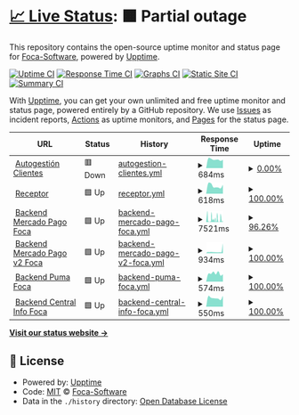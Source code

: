 # [📈 Live Status](https://Foca-Software.github.io/status): <!--live status--> **🟧 Partial outage**

This repository contains the open-source uptime monitor and status page for [Foca-Software](https://Foca-Software.github.io/status), powered by [Upptime](https://github.com/upptime/upptime).

[![Uptime CI](https://github.com/Foca-Software/status/workflows/Uptime%20CI/badge.svg)](https://github.com/Foca-Software/status/actions?query=workflow%3A%22Uptime+CI%22)
[![Response Time CI](https://github.com/Foca-Software/status/workflows/Response%20Time%20CI/badge.svg)](https://github.com/Foca-Software/status/actions?query=workflow%3A%22Response+Time+CI%22)
[![Graphs CI](https://github.com/Foca-Software/status/workflows/Graphs%20CI/badge.svg)](https://github.com/Foca-Software/status/actions?query=workflow%3A%22Graphs+CI%22)
[![Static Site CI](https://github.com/Foca-Software/status/workflows/Static%20Site%20CI/badge.svg)](https://github.com/Foca-Software/status/actions?query=workflow%3A%22Static+Site+CI%22)
[![Summary CI](https://github.com/Foca-Software/status/workflows/Summary%20CI/badge.svg)](https://github.com/Foca-Software/status/actions?query=workflow%3A%22Summary+CI%22)

With [Upptime](https://upptime.js.org), you can get your own unlimited and free uptime monitor and status page, powered entirely by a GitHub repository. We use [Issues](https://github.com/Foca-Software/status/issues) as incident reports, [Actions](https://github.com/Foca-Software/status/actions) as uptime monitors, and [Pages](https://Foca-Software.github.io/status) for the status page.

<!--start: status pages-->
<!-- This summary is generated by Upptime (https://github.com/upptime/upptime) -->
<!-- Do not edit this manually, your changes will be overwritten -->
<!-- prettier-ignore -->
| URL | Status | History | Response Time | Uptime |
| --- | ------ | ------- | ------------- | ------ |
| <img alt="" src="https://icons.duckduckgo.com/ip3/sacautogestion.focasoftware.com.ico" height="13"> [Autogestión Clientes](https://sacautogestion.focasoftware.com/sac_cliente/index) | 🟥 Down | [autogestion-clientes.yml](https://github.com/Foca-Software/status/commits/HEAD/history/autogestion-clientes.yml) | <details><summary><img alt="Response time graph" src="./graphs/autogestion-clientes/response-time-week.png" height="20"> 684ms</summary><br><a href="https://status.focasoftware.com/history/autogestion-clientes"><img alt="Response time 1044" src="https://img.shields.io/endpoint?url=https%3A%2F%2Fraw.githubusercontent.com%2FFoca-Software%2Fstatus%2FHEAD%2Fapi%2Fautogestion-clientes%2Fresponse-time.json"></a><br><a href="https://status.focasoftware.com/history/autogestion-clientes"><img alt="24-hour response time 662" src="https://img.shields.io/endpoint?url=https%3A%2F%2Fraw.githubusercontent.com%2FFoca-Software%2Fstatus%2FHEAD%2Fapi%2Fautogestion-clientes%2Fresponse-time-day.json"></a><br><a href="https://status.focasoftware.com/history/autogestion-clientes"><img alt="7-day response time 684" src="https://img.shields.io/endpoint?url=https%3A%2F%2Fraw.githubusercontent.com%2FFoca-Software%2Fstatus%2FHEAD%2Fapi%2Fautogestion-clientes%2Fresponse-time-week.json"></a><br><a href="https://status.focasoftware.com/history/autogestion-clientes"><img alt="30-day response time 1162" src="https://img.shields.io/endpoint?url=https%3A%2F%2Fraw.githubusercontent.com%2FFoca-Software%2Fstatus%2FHEAD%2Fapi%2Fautogestion-clientes%2Fresponse-time-month.json"></a><br><a href="https://status.focasoftware.com/history/autogestion-clientes"><img alt="1-year response time 1108" src="https://img.shields.io/endpoint?url=https%3A%2F%2Fraw.githubusercontent.com%2FFoca-Software%2Fstatus%2FHEAD%2Fapi%2Fautogestion-clientes%2Fresponse-time-year.json"></a></details> | <details><summary><a href="https://status.focasoftware.com/history/autogestion-clientes">0.00%</a></summary><a href="https://status.focasoftware.com/history/autogestion-clientes"><img alt="All-time uptime 94.39%" src="https://img.shields.io/endpoint?url=https%3A%2F%2Fraw.githubusercontent.com%2FFoca-Software%2Fstatus%2FHEAD%2Fapi%2Fautogestion-clientes%2Fuptime.json"></a><br><a href="https://status.focasoftware.com/history/autogestion-clientes"><img alt="24-hour uptime 0.00%" src="https://img.shields.io/endpoint?url=https%3A%2F%2Fraw.githubusercontent.com%2FFoca-Software%2Fstatus%2FHEAD%2Fapi%2Fautogestion-clientes%2Fuptime-day.json"></a><br><a href="https://status.focasoftware.com/history/autogestion-clientes"><img alt="7-day uptime 0.00%" src="https://img.shields.io/endpoint?url=https%3A%2F%2Fraw.githubusercontent.com%2FFoca-Software%2Fstatus%2FHEAD%2Fapi%2Fautogestion-clientes%2Fuptime-week.json"></a><br><a href="https://status.focasoftware.com/history/autogestion-clientes"><img alt="30-day uptime 2.38%" src="https://img.shields.io/endpoint?url=https%3A%2F%2Fraw.githubusercontent.com%2FFoca-Software%2Fstatus%2FHEAD%2Fapi%2Fautogestion-clientes%2Fuptime-month.json"></a><br><a href="https://status.focasoftware.com/history/autogestion-clientes"><img alt="1-year uptime 91.28%" src="https://img.shields.io/endpoint?url=https%3A%2F%2Fraw.githubusercontent.com%2FFoca-Software%2Fstatus%2FHEAD%2Fapi%2Fautogestion-clientes%2Fuptime-year.json"></a></details>
| <img alt="" src="https://icons.duckduckgo.com/ip3/receptordebocloud.debo-cloud.com.ico" height="13"> [Receptor](https://receptordebocloud.debo-cloud.com/api-recepcion/test) | 🟩 Up | [receptor.yml](https://github.com/Foca-Software/status/commits/HEAD/history/receptor.yml) | <details><summary><img alt="Response time graph" src="./graphs/receptor/response-time-week.png" height="20"> 618ms</summary><br><a href="https://status.focasoftware.com/history/receptor"><img alt="Response time 626" src="https://img.shields.io/endpoint?url=https%3A%2F%2Fraw.githubusercontent.com%2FFoca-Software%2Fstatus%2FHEAD%2Fapi%2Freceptor%2Fresponse-time.json"></a><br><a href="https://status.focasoftware.com/history/receptor"><img alt="24-hour response time 702" src="https://img.shields.io/endpoint?url=https%3A%2F%2Fraw.githubusercontent.com%2FFoca-Software%2Fstatus%2FHEAD%2Fapi%2Freceptor%2Fresponse-time-day.json"></a><br><a href="https://status.focasoftware.com/history/receptor"><img alt="7-day response time 618" src="https://img.shields.io/endpoint?url=https%3A%2F%2Fraw.githubusercontent.com%2FFoca-Software%2Fstatus%2FHEAD%2Fapi%2Freceptor%2Fresponse-time-week.json"></a><br><a href="https://status.focasoftware.com/history/receptor"><img alt="30-day response time 642" src="https://img.shields.io/endpoint?url=https%3A%2F%2Fraw.githubusercontent.com%2FFoca-Software%2Fstatus%2FHEAD%2Fapi%2Freceptor%2Fresponse-time-month.json"></a><br><a href="https://status.focasoftware.com/history/receptor"><img alt="1-year response time 626" src="https://img.shields.io/endpoint?url=https%3A%2F%2Fraw.githubusercontent.com%2FFoca-Software%2Fstatus%2FHEAD%2Fapi%2Freceptor%2Fresponse-time-year.json"></a></details> | <details><summary><a href="https://status.focasoftware.com/history/receptor">100.00%</a></summary><a href="https://status.focasoftware.com/history/receptor"><img alt="All-time uptime 100.00%" src="https://img.shields.io/endpoint?url=https%3A%2F%2Fraw.githubusercontent.com%2FFoca-Software%2Fstatus%2FHEAD%2Fapi%2Freceptor%2Fuptime.json"></a><br><a href="https://status.focasoftware.com/history/receptor"><img alt="24-hour uptime 100.00%" src="https://img.shields.io/endpoint?url=https%3A%2F%2Fraw.githubusercontent.com%2FFoca-Software%2Fstatus%2FHEAD%2Fapi%2Freceptor%2Fuptime-day.json"></a><br><a href="https://status.focasoftware.com/history/receptor"><img alt="7-day uptime 100.00%" src="https://img.shields.io/endpoint?url=https%3A%2F%2Fraw.githubusercontent.com%2FFoca-Software%2Fstatus%2FHEAD%2Fapi%2Freceptor%2Fuptime-week.json"></a><br><a href="https://status.focasoftware.com/history/receptor"><img alt="30-day uptime 100.00%" src="https://img.shields.io/endpoint?url=https%3A%2F%2Fraw.githubusercontent.com%2FFoca-Software%2Fstatus%2FHEAD%2Fapi%2Freceptor%2Fuptime-month.json"></a><br><a href="https://status.focasoftware.com/history/receptor"><img alt="1-year uptime 100.00%" src="https://img.shields.io/endpoint?url=https%3A%2F%2Fraw.githubusercontent.com%2FFoca-Software%2Fstatus%2FHEAD%2Fapi%2Freceptor%2Fuptime-year.json"></a></details>
| <img alt="" src="https://icons.duckduckgo.com/ip3/mp.focasoftware.com.ico" height="13"> [Backend Mercado Pago Foca](http://mp.focasoftware.com/webservices/testFront) | 🟩 Up | [backend-mercado-pago-foca.yml](https://github.com/Foca-Software/status/commits/HEAD/history/backend-mercado-pago-foca.yml) | <details><summary><img alt="Response time graph" src="./graphs/backend-mercado-pago-foca/response-time-week.png" height="20"> 7521ms</summary><br><a href="https://status.focasoftware.com/history/backend-mercado-pago-foca"><img alt="Response time 5096" src="https://img.shields.io/endpoint?url=https%3A%2F%2Fraw.githubusercontent.com%2FFoca-Software%2Fstatus%2FHEAD%2Fapi%2Fbackend-mercado-pago-foca%2Fresponse-time.json"></a><br><a href="https://status.focasoftware.com/history/backend-mercado-pago-foca"><img alt="24-hour response time 10188" src="https://img.shields.io/endpoint?url=https%3A%2F%2Fraw.githubusercontent.com%2FFoca-Software%2Fstatus%2FHEAD%2Fapi%2Fbackend-mercado-pago-foca%2Fresponse-time-day.json"></a><br><a href="https://status.focasoftware.com/history/backend-mercado-pago-foca"><img alt="7-day response time 7521" src="https://img.shields.io/endpoint?url=https%3A%2F%2Fraw.githubusercontent.com%2FFoca-Software%2Fstatus%2FHEAD%2Fapi%2Fbackend-mercado-pago-foca%2Fresponse-time-week.json"></a><br><a href="https://status.focasoftware.com/history/backend-mercado-pago-foca"><img alt="30-day response time 6527" src="https://img.shields.io/endpoint?url=https%3A%2F%2Fraw.githubusercontent.com%2FFoca-Software%2Fstatus%2FHEAD%2Fapi%2Fbackend-mercado-pago-foca%2Fresponse-time-month.json"></a><br><a href="https://status.focasoftware.com/history/backend-mercado-pago-foca"><img alt="1-year response time 5575" src="https://img.shields.io/endpoint?url=https%3A%2F%2Fraw.githubusercontent.com%2FFoca-Software%2Fstatus%2FHEAD%2Fapi%2Fbackend-mercado-pago-foca%2Fresponse-time-year.json"></a></details> | <details><summary><a href="https://status.focasoftware.com/history/backend-mercado-pago-foca">96.26%</a></summary><a href="https://status.focasoftware.com/history/backend-mercado-pago-foca"><img alt="All-time uptime 99.63%" src="https://img.shields.io/endpoint?url=https%3A%2F%2Fraw.githubusercontent.com%2FFoca-Software%2Fstatus%2FHEAD%2Fapi%2Fbackend-mercado-pago-foca%2Fuptime.json"></a><br><a href="https://status.focasoftware.com/history/backend-mercado-pago-foca"><img alt="24-hour uptime 95.09%" src="https://img.shields.io/endpoint?url=https%3A%2F%2Fraw.githubusercontent.com%2FFoca-Software%2Fstatus%2FHEAD%2Fapi%2Fbackend-mercado-pago-foca%2Fuptime-day.json"></a><br><a href="https://status.focasoftware.com/history/backend-mercado-pago-foca"><img alt="7-day uptime 96.26%" src="https://img.shields.io/endpoint?url=https%3A%2F%2Fraw.githubusercontent.com%2FFoca-Software%2Fstatus%2FHEAD%2Fapi%2Fbackend-mercado-pago-foca%2Fuptime-week.json"></a><br><a href="https://status.focasoftware.com/history/backend-mercado-pago-foca"><img alt="30-day uptime 95.19%" src="https://img.shields.io/endpoint?url=https%3A%2F%2Fraw.githubusercontent.com%2FFoca-Software%2Fstatus%2FHEAD%2Fapi%2Fbackend-mercado-pago-foca%2Fuptime-month.json"></a><br><a href="https://status.focasoftware.com/history/backend-mercado-pago-foca"><img alt="1-year uptime 99.41%" src="https://img.shields.io/endpoint?url=https%3A%2F%2Fraw.githubusercontent.com%2FFoca-Software%2Fstatus%2FHEAD%2Fapi%2Fbackend-mercado-pago-foca%2Fuptime-year.json"></a></details>
| <img alt="" src="https://icons.duckduckgo.com/ip3/mercadopagocloud.focasoftware.com.ico" height="13"> [Backend Mercado Pago v2 Foca](https://mercadopagocloud.focasoftware.com/mercadopago/message-alive) | 🟩 Up | [backend-mercado-pago-v2-foca.yml](https://github.com/Foca-Software/status/commits/HEAD/history/backend-mercado-pago-v2-foca.yml) | <details><summary><img alt="Response time graph" src="./graphs/backend-mercado-pago-v2-foca/response-time-week.png" height="20"> 934ms</summary><br><a href="https://status.focasoftware.com/history/backend-mercado-pago-v2-foca"><img alt="Response time 736" src="https://img.shields.io/endpoint?url=https%3A%2F%2Fraw.githubusercontent.com%2FFoca-Software%2Fstatus%2FHEAD%2Fapi%2Fbackend-mercado-pago-v2-foca%2Fresponse-time.json"></a><br><a href="https://status.focasoftware.com/history/backend-mercado-pago-v2-foca"><img alt="24-hour response time 5066" src="https://img.shields.io/endpoint?url=https%3A%2F%2Fraw.githubusercontent.com%2FFoca-Software%2Fstatus%2FHEAD%2Fapi%2Fbackend-mercado-pago-v2-foca%2Fresponse-time-day.json"></a><br><a href="https://status.focasoftware.com/history/backend-mercado-pago-v2-foca"><img alt="7-day response time 934" src="https://img.shields.io/endpoint?url=https%3A%2F%2Fraw.githubusercontent.com%2FFoca-Software%2Fstatus%2FHEAD%2Fapi%2Fbackend-mercado-pago-v2-foca%2Fresponse-time-week.json"></a><br><a href="https://status.focasoftware.com/history/backend-mercado-pago-v2-foca"><img alt="30-day response time 940" src="https://img.shields.io/endpoint?url=https%3A%2F%2Fraw.githubusercontent.com%2FFoca-Software%2Fstatus%2FHEAD%2Fapi%2Fbackend-mercado-pago-v2-foca%2Fresponse-time-month.json"></a><br><a href="https://status.focasoftware.com/history/backend-mercado-pago-v2-foca"><img alt="1-year response time 736" src="https://img.shields.io/endpoint?url=https%3A%2F%2Fraw.githubusercontent.com%2FFoca-Software%2Fstatus%2FHEAD%2Fapi%2Fbackend-mercado-pago-v2-foca%2Fresponse-time-year.json"></a></details> | <details><summary><a href="https://status.focasoftware.com/history/backend-mercado-pago-v2-foca">100.00%</a></summary><a href="https://status.focasoftware.com/history/backend-mercado-pago-v2-foca"><img alt="All-time uptime 99.47%" src="https://img.shields.io/endpoint?url=https%3A%2F%2Fraw.githubusercontent.com%2FFoca-Software%2Fstatus%2FHEAD%2Fapi%2Fbackend-mercado-pago-v2-foca%2Fuptime.json"></a><br><a href="https://status.focasoftware.com/history/backend-mercado-pago-v2-foca"><img alt="24-hour uptime 100.00%" src="https://img.shields.io/endpoint?url=https%3A%2F%2Fraw.githubusercontent.com%2FFoca-Software%2Fstatus%2FHEAD%2Fapi%2Fbackend-mercado-pago-v2-foca%2Fuptime-day.json"></a><br><a href="https://status.focasoftware.com/history/backend-mercado-pago-v2-foca"><img alt="7-day uptime 100.00%" src="https://img.shields.io/endpoint?url=https%3A%2F%2Fraw.githubusercontent.com%2FFoca-Software%2Fstatus%2FHEAD%2Fapi%2Fbackend-mercado-pago-v2-foca%2Fuptime-week.json"></a><br><a href="https://status.focasoftware.com/history/backend-mercado-pago-v2-foca"><img alt="30-day uptime 99.96%" src="https://img.shields.io/endpoint?url=https%3A%2F%2Fraw.githubusercontent.com%2FFoca-Software%2Fstatus%2FHEAD%2Fapi%2Fbackend-mercado-pago-v2-foca%2Fuptime-month.json"></a><br><a href="https://status.focasoftware.com/history/backend-mercado-pago-v2-foca"><img alt="1-year uptime 99.47%" src="https://img.shields.io/endpoint?url=https%3A%2F%2Fraw.githubusercontent.com%2FFoca-Software%2Fstatus%2FHEAD%2Fapi%2Fbackend-mercado-pago-v2-foca%2Fuptime-year.json"></a></details>
| <img alt="" src="https://icons.duckduckgo.com/ip3/pumacloud.focasoftware.com.ico" height="13"> [Backend Puma Foca](https://pumacloud.focasoftware.com/puma/message-alive) | 🟩 Up | [backend-puma-foca.yml](https://github.com/Foca-Software/status/commits/HEAD/history/backend-puma-foca.yml) | <details><summary><img alt="Response time graph" src="./graphs/backend-puma-foca/response-time-week.png" height="20"> 574ms</summary><br><a href="https://status.focasoftware.com/history/backend-puma-foca"><img alt="Response time 659" src="https://img.shields.io/endpoint?url=https%3A%2F%2Fraw.githubusercontent.com%2FFoca-Software%2Fstatus%2FHEAD%2Fapi%2Fbackend-puma-foca%2Fresponse-time.json"></a><br><a href="https://status.focasoftware.com/history/backend-puma-foca"><img alt="24-hour response time 508" src="https://img.shields.io/endpoint?url=https%3A%2F%2Fraw.githubusercontent.com%2FFoca-Software%2Fstatus%2FHEAD%2Fapi%2Fbackend-puma-foca%2Fresponse-time-day.json"></a><br><a href="https://status.focasoftware.com/history/backend-puma-foca"><img alt="7-day response time 574" src="https://img.shields.io/endpoint?url=https%3A%2F%2Fraw.githubusercontent.com%2FFoca-Software%2Fstatus%2FHEAD%2Fapi%2Fbackend-puma-foca%2Fresponse-time-week.json"></a><br><a href="https://status.focasoftware.com/history/backend-puma-foca"><img alt="30-day response time 854" src="https://img.shields.io/endpoint?url=https%3A%2F%2Fraw.githubusercontent.com%2FFoca-Software%2Fstatus%2FHEAD%2Fapi%2Fbackend-puma-foca%2Fresponse-time-month.json"></a><br><a href="https://status.focasoftware.com/history/backend-puma-foca"><img alt="1-year response time 659" src="https://img.shields.io/endpoint?url=https%3A%2F%2Fraw.githubusercontent.com%2FFoca-Software%2Fstatus%2FHEAD%2Fapi%2Fbackend-puma-foca%2Fresponse-time-year.json"></a></details> | <details><summary><a href="https://status.focasoftware.com/history/backend-puma-foca">100.00%</a></summary><a href="https://status.focasoftware.com/history/backend-puma-foca"><img alt="All-time uptime 99.35%" src="https://img.shields.io/endpoint?url=https%3A%2F%2Fraw.githubusercontent.com%2FFoca-Software%2Fstatus%2FHEAD%2Fapi%2Fbackend-puma-foca%2Fuptime.json"></a><br><a href="https://status.focasoftware.com/history/backend-puma-foca"><img alt="24-hour uptime 100.00%" src="https://img.shields.io/endpoint?url=https%3A%2F%2Fraw.githubusercontent.com%2FFoca-Software%2Fstatus%2FHEAD%2Fapi%2Fbackend-puma-foca%2Fuptime-day.json"></a><br><a href="https://status.focasoftware.com/history/backend-puma-foca"><img alt="7-day uptime 100.00%" src="https://img.shields.io/endpoint?url=https%3A%2F%2Fraw.githubusercontent.com%2FFoca-Software%2Fstatus%2FHEAD%2Fapi%2Fbackend-puma-foca%2Fuptime-week.json"></a><br><a href="https://status.focasoftware.com/history/backend-puma-foca"><img alt="30-day uptime 100.00%" src="https://img.shields.io/endpoint?url=https%3A%2F%2Fraw.githubusercontent.com%2FFoca-Software%2Fstatus%2FHEAD%2Fapi%2Fbackend-puma-foca%2Fuptime-month.json"></a><br><a href="https://status.focasoftware.com/history/backend-puma-foca"><img alt="1-year uptime 99.35%" src="https://img.shields.io/endpoint?url=https%3A%2F%2Fraw.githubusercontent.com%2FFoca-Software%2Fstatus%2FHEAD%2Fapi%2Fbackend-puma-foca%2Fuptime-year.json"></a></details>
| <img alt="" src="https://icons.duckduckgo.com/ip3/centralinfo.focasoftware.com.ico" height="13"> [Backend Central Info Foca](https://centralinfo.focasoftware.com/message-alive) | 🟩 Up | [backend-central-info-foca.yml](https://github.com/Foca-Software/status/commits/HEAD/history/backend-central-info-foca.yml) | <details><summary><img alt="Response time graph" src="./graphs/backend-central-info-foca/response-time-week.png" height="20"> 550ms</summary><br><a href="https://status.focasoftware.com/history/backend-central-info-foca"><img alt="Response time 739" src="https://img.shields.io/endpoint?url=https%3A%2F%2Fraw.githubusercontent.com%2FFoca-Software%2Fstatus%2FHEAD%2Fapi%2Fbackend-central-info-foca%2Fresponse-time.json"></a><br><a href="https://status.focasoftware.com/history/backend-central-info-foca"><img alt="24-hour response time 672" src="https://img.shields.io/endpoint?url=https%3A%2F%2Fraw.githubusercontent.com%2FFoca-Software%2Fstatus%2FHEAD%2Fapi%2Fbackend-central-info-foca%2Fresponse-time-day.json"></a><br><a href="https://status.focasoftware.com/history/backend-central-info-foca"><img alt="7-day response time 550" src="https://img.shields.io/endpoint?url=https%3A%2F%2Fraw.githubusercontent.com%2FFoca-Software%2Fstatus%2FHEAD%2Fapi%2Fbackend-central-info-foca%2Fresponse-time-week.json"></a><br><a href="https://status.focasoftware.com/history/backend-central-info-foca"><img alt="30-day response time 867" src="https://img.shields.io/endpoint?url=https%3A%2F%2Fraw.githubusercontent.com%2FFoca-Software%2Fstatus%2FHEAD%2Fapi%2Fbackend-central-info-foca%2Fresponse-time-month.json"></a><br><a href="https://status.focasoftware.com/history/backend-central-info-foca"><img alt="1-year response time 739" src="https://img.shields.io/endpoint?url=https%3A%2F%2Fraw.githubusercontent.com%2FFoca-Software%2Fstatus%2FHEAD%2Fapi%2Fbackend-central-info-foca%2Fresponse-time-year.json"></a></details> | <details><summary><a href="https://status.focasoftware.com/history/backend-central-info-foca">100.00%</a></summary><a href="https://status.focasoftware.com/history/backend-central-info-foca"><img alt="All-time uptime 97.49%" src="https://img.shields.io/endpoint?url=https%3A%2F%2Fraw.githubusercontent.com%2FFoca-Software%2Fstatus%2FHEAD%2Fapi%2Fbackend-central-info-foca%2Fuptime.json"></a><br><a href="https://status.focasoftware.com/history/backend-central-info-foca"><img alt="24-hour uptime 100.00%" src="https://img.shields.io/endpoint?url=https%3A%2F%2Fraw.githubusercontent.com%2FFoca-Software%2Fstatus%2FHEAD%2Fapi%2Fbackend-central-info-foca%2Fuptime-day.json"></a><br><a href="https://status.focasoftware.com/history/backend-central-info-foca"><img alt="7-day uptime 100.00%" src="https://img.shields.io/endpoint?url=https%3A%2F%2Fraw.githubusercontent.com%2FFoca-Software%2Fstatus%2FHEAD%2Fapi%2Fbackend-central-info-foca%2Fuptime-week.json"></a><br><a href="https://status.focasoftware.com/history/backend-central-info-foca"><img alt="30-day uptime 100.00%" src="https://img.shields.io/endpoint?url=https%3A%2F%2Fraw.githubusercontent.com%2FFoca-Software%2Fstatus%2FHEAD%2Fapi%2Fbackend-central-info-foca%2Fuptime-month.json"></a><br><a href="https://status.focasoftware.com/history/backend-central-info-foca"><img alt="1-year uptime 97.49%" src="https://img.shields.io/endpoint?url=https%3A%2F%2Fraw.githubusercontent.com%2FFoca-Software%2Fstatus%2FHEAD%2Fapi%2Fbackend-central-info-foca%2Fuptime-year.json"></a></details>

<!--end: status pages-->

[**Visit our status website →**](https://Foca-Software.github.io/status)

## 📄 License

- Powered by: [Upptime](https://github.com/upptime/upptime)
- Code: [MIT](./LICENSE) © [Foca-Software](https://Foca-Software.github.io/status)
- Data in the `./history` directory: [Open Database License](https://opendatacommons.org/licenses/odbl/1-0/)
